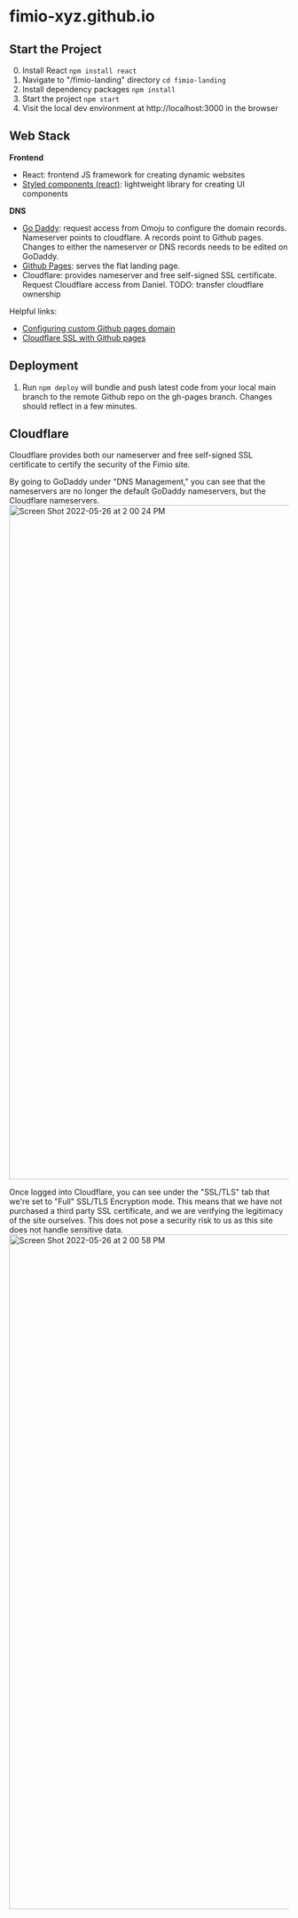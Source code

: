 # fimio-xyz.github.io

## Start the Project

0. Install React `npm install react`
1. Navigate to "/fimio-landing" directory `cd fimio-landing`
2. Install dependency packages `npm install`
3. Start the project `npm start`
4. Visit the local dev environment at http://localhost:3000 in the browser

## Web Stack

**Frontend**
- React: frontend JS framework for creating dynamic websites
- [Styled components (react)](https://styled-components.com/): lightweight library for creating UI components

**DNS**
- [Go Daddy](https://jinnabalu.medium.com/godaddy-domain-with-github-pages-62aed906d4ef): request access from Omoju to configure the domain records. Nameserver points to cloudflare. A records point to Github pages. Changes to either the nameserver or DNS records needs to be edited on GoDaddy.
- [Github Pages](https://pages.github.com/): serves the flat landing page.
- Cloudflare: provides nameserver and free self-signed SSL certificate. Request Cloudflare access from Daniel. TODO: transfer cloudflare ownership

Helpful links:
- [Configuring custom Github pages domain](https://docs.github.com/en/pages/configuring-a-custom-domain-for-your-github-pages-site/about-custom-domains-and-github-pages#using-an-apex-domain-for-your-github-pages-site)
- [Cloudflare SSL with Github pages](https://www.goyllo.com/cloudflare-ssl-for-github-pages/)

## Deployment

1. Run `npm deploy` will bundle and push latest code from your local main branch to the remote Github repo on the gh-pages branch. Changes should reflect in a few minutes.

## Cloudflare
Cloudflare provides both our nameserver and free self-signed SSL certificate to certify the security of the Fimio site. 

By going to GoDaddy under "DNS Management," you can see that the nameservers are no longer the default GoDaddy nameservers, but the Cloudflare nameservers.
<img width="1215" alt="Screen Shot 2022-05-26 at 2 00 24 PM" src="https://user-images.githubusercontent.com/12959959/170579789-50a560b8-e320-417a-9b1a-5fdf015b9597.png">

Once logged into Cloudflare, you can see under the "SSL/TLS" tab that we're set to "Full" SSL/TLS Encryption mode. This means that we have not purchased a third party SSL certificate, and we are verifying the legitimacy of the site ourselves. This does not pose a security risk to us as this site does not handle sensitive data. 
<img width="1216" alt="Screen Shot 2022-05-26 at 2 00 58 PM" src="https://user-images.githubusercontent.com/12959959/170579952-9d364e57-0769-4308-a90d-15e9f1381c38.png">
